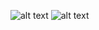 ![alt text](./../images/PI_B_GPIO.png "Pin Out 1")
![alt text](./../images/pinout2.jpg "Pin Out PI on the board")
